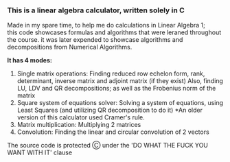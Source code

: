 ### This is a linear algebra calculator, written solely in C

Made in my spare time, to help me do calculations in Linear Algebra 1;  
this code showcases formulas and algorithms that were leraned throughout the course. 
it was later expended to showcase algorithms and decompositions from Numerical Algorithms.
  
**It has 4 modes:**
1. Single matrix operations: Finding reduced row echelon form, rank, determinant, inverse matrix and adjoint matrix (if they exist)
Also, finding LU, LDV and QR decompositions; as well as the Frobenius norm of the matrix
2. Square system of equations solver: Solving a system of equations, using Least Squares (and utilizing QR decomposition to do it)
*An older version of this calculator used Cramer's rule.
3. Matrix multiplication: Multiplying 2 matrices
4. Convolution: Finding the linear and circular convolution of 2 vectors
  
  
The source code is protected Ⓒ under the 'DO WHAT THE FUCK YOU WANT WITH IT' clause
